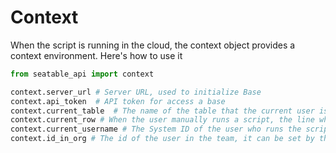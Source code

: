 # Context

When the script is running in the cloud, the context object provides a context environment. Here's how to use it

```Python
from seatable_api import context

context.server_url # Server URL, used to initialize Base
context.api_token  # API token for access a base
context.current_table  # The name of the table that the current user is viewing when the user runs a script manually
context.current_row # When the user manually runs a script, the line where the cursor is currently located
context.current_username # The System ID of the user who runs the script manually (in old verison, it is called current_user_id)
context.id_in_org # The id of the user in the team, it can be set by the team admin via Web UI
```


